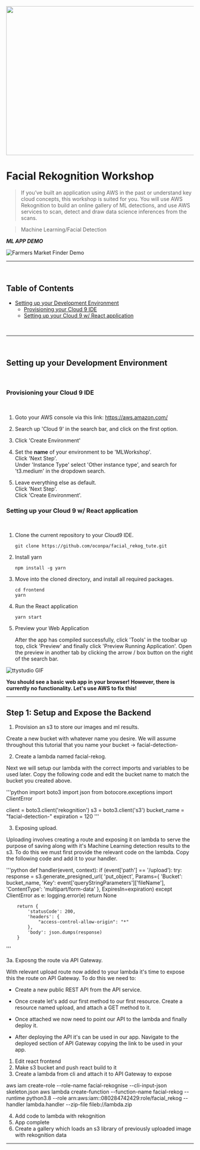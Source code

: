 <img src='/img/Amazon_event.png' width="800" height="400" />

# Facial Rekognition Workshop

> If you’ve built an application using AWS in the past or understand key cloud concepts, this workshop is suited for you. You will use AWS Rekognition to build an online gallery of ML detections, and use AWS services to scan, detect and draw data science inferences from the scans.

> Machine Learning/Facial Detection


***ML APP DEMO***


![Farmers Market Finder Demo](img/hHv0y1ayU9.gif)

---
<br />

## Table of Contents

- [Setting up your Development Environment](#setting-up-your-development-environment)
  - [Provisioning your Cloud 9 IDE](#provisioning-your-cloud-9-ide)
  - [Setting up your Cloud 9 w/ React application](#setting-up-your-cloud-9-w/-react-application)
<br />

---
<br />

## Setting up your Development Environment
<br />

### Provisioning your Cloud 9 IDE
<br />

1. Goto your AWS console via this link: https://aws.amazon.com/

2. Search up 'Cloud 9' in the search bar, and click on the first option.

3. Click 'Create Environment'

4. Set the **name** of your environment to be 'MLWorkshop'.\
   Click 'Next Step'.\
   Under 'Instance Type' select 'Other instance type', and search for 't3.medium' in the dropdown search.

5. Leave everything else as default.\
   Click 'Next Step'.\
   Click 'Create Environment'.

### Setting up your Cloud 9 w/ React application
<br />

1. Clone the current repository to your Cloud9 IDE.
   
   ```shell
   git clone https://github.com/oconpa/facial_rekog_tute.git
   ```

2. Install yarn
   ```shell
   npm install -g yarn
   ```

3. Move into the cloned directory, and install all required packages. 

   ```shell
   cd frontend
   yarn
   ```

5. Run the React application
   ```shell
   yarn start
   ```
   
6. Preview your Web Application
   
   After the app has compiled successfully, click 'Tools' in the toolbar up top, click 'Preview' and finally click 'Preview Running Application'. 
   Open the preview in another tab by clicking the arrow / box button on the right of the search bar. 
   
![ttystudio GIF](https://raw.githubusercontent.com/chjj/ttystudio/master/img/example.gif)

**You should see a basic web app in your browser! However, there is currently no functionality. Let's use AWS to fix this!**

---

## Step 1: Setup and Expose the Backend

1. Provision an s3 to store our images and ml results.

Create a new bucket with whatever name you desire. We will assume throughout this tutorial that you name your bucket -> facial-detection-<Your Full Name>

2. Create a lambda named facial-rekog.

Next we will setup our lambda with the correct imports and variables to be used later. Copy the following code and edit the bucket name to match the bucket you created above.

'''python
import boto3
import json
from botocore.exceptions import ClientError

client = boto3.client('rekognition')
s3 = boto3.client('s3')
bucket_name = "facial-detection-<Your Full Name>"
expiration = 120
'''

3. Exposing upload.

Uploading involves creating a route and exposing it on lambda to serve the purpose of saving along with it's Machine Learning detection results to the s3. To do this we must first provide the relevant code on the lambda. Copy the following code and add it to your handler.

'''python
def handler(event, context):
    if (event['path'] == '/upload'):
        try:
            response = s3.generate_presigned_url(
                        'put_object',
                        Params={
                            'Bucket': bucket_name,
                            'Key': event['queryStringParameters']['fileName'],
                            'ContentType': 'multipart/form-data'
                        },
                        ExpiresIn=expiration)
        except ClientError as e:
            logging.error(e)
            return None

        return {
            'statusCode': 200,
            'headers': {
                "access-control-allow-origin": "*"
            },
            'body': json.dumps(response)
        }
'''

3a. Exposng the route via API Gateway.

With relevant upload route now added to your lambda it's time to expose this the route on API Gateway. To do this we need to:
- Create a new public REST API from the API service.

- Once create let's add our first method to our first resource. Create a resource named upload, and attach a GET method to it.

- Once attached we now need to point our API to the lambda and finally deploy it.

- After deploying the API it's can be used in our app. Navigate to the deployed section of API Gateway copying the link to be used in your app.


1. Edit react frontend
2. Make s3 bucket and push react build to it
3. Create a lambda from cli and attach it to API Gateway to expose

aws iam create-role --role-name facial-rekognise --cli-input-json skeleton.json
aws lambda create-function --function-name facial-rekog --runtime python3.8 --role arn:aws:iam::080284742429:role/facial_rekog --handler lambda.handler --zip-file fileb://lambda.zip

4. Add code to lambda with rekognition
5. App complete
7. Create a gallery which loads an s3 library of previously uploaded image with rekognition data

---
